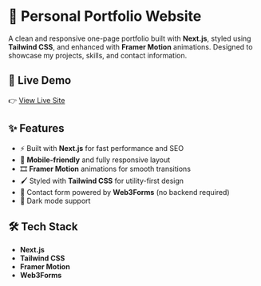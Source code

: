 # 🚀 Personal Portfolio Website

A clean and responsive one-page portfolio built with **Next.js**, styled using **Tailwind CSS**, and enhanced with **Framer Motion** animations. Designed to showcase my projects, skills, and contact information.


## 🔗 Live Demo

👉 [View Live Site](https://your-portfolio.vercel.app)


## ✨ Features

* ⚡ Built with **Next.js** for fast performance and SEO
* 📱 **Mobile-friendly** and fully responsive layout
* 🎞️ **Framer Motion** animations for smooth transitions
* 🖌️ Styled with **Tailwind CSS** for utility-first design
* 📩 Contact form powered by **Web3Forms** (no backend required)
* 🌙 Dark mode support 


## 🛠️ Tech Stack

* **Next.js**
* **Tailwind CSS**
* **Framer Motion**
* **Web3Forms**

##
